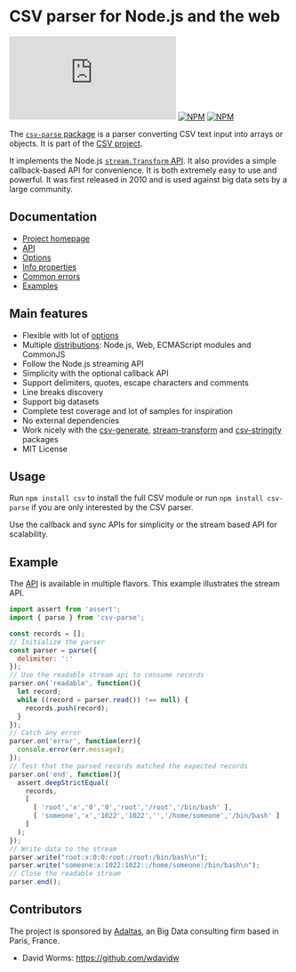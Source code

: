 
# CSV parser for Node.js and the web

[![Build Status](https://img.shields.io/github/workflow/status/adaltas/node-csv/Node.js)](https://github.com/adaltas/node-csv/actions)
[![NPM](https://img.shields.io/npm/dm/csv-parse)](https://www.npmjs.com/package/csv-parse)
[![NPM](https://img.shields.io/npm/v/csv-parse)](https://www.npmjs.com/package/csv-parse)
 
The [`csv-parse` package](https://csv.js.org/parse/) is a parser converting CSV text input into arrays or objects. It is part of the [CSV project](https://csv.js.org/).

It implements the Node.js [`stream.Transform` API](http://nodejs.org/api/stream.html#stream_class_stream_transform). It also provides a simple callback-based API for convenience. It is both extremely easy to use and powerful. It was first released in 2010 and is used against big data sets by a large community.

## Documentation

* [Project homepage](https://csv.js.org/parse/)
* [API](https://csv.js.org/parse/api/)
* [Options](https://csv.js.org/parse/options/)
* [Info properties](https://csv.js.org/parse/info/)
* [Common errors](https://csv.js.org/parse/errors/)
* [Examples](https://csv.js.org/project/examples/)

## Main features

*   Flexible with lot of [options](https://csv.js.org/parse/options/)
*   Multiple [distributions](https://csv.js.org/parse/distributions/): Node.js, Web, ECMAScript modules and CommonJS
*   Follow the Node.js streaming API
*   Simplicity with the optional callback API
*   Support delimiters, quotes, escape characters and comments
*   Line breaks discovery
*   Support big datasets
*   Complete test coverage and lot of samples for inspiration
*   No external dependencies
*   Work nicely with the [csv-generate](https://csv.js.org/generate/), [stream-transform](https://csv.js.org/transform/) and [csv-stringify](https://csv.js.org/stringify/) packages
*   MIT License

## Usage

Run `npm install csv` to install the full CSV module or run `npm install csv-parse` if you are only interested by the CSV parser.

Use the callback and sync APIs for simplicity or the stream based API for scalability.

## Example

The [API](https://csv.js.org/parse/api/) is available in multiple flavors. This example illustrates the stream API.

```js
import assert from 'assert';
import { parse } from 'csv-parse';

const records = [];
// Initialize the parser
const parser = parse({
  delimiter: ':'
});
// Use the readable stream api to consume records
parser.on('readable', function(){
  let record;
  while ((record = parser.read()) !== null) {
    records.push(record);
  }
});
// Catch any error
parser.on('error', function(err){
  console.error(err.message);
});
// Test that the parsed records matched the expected records
parser.on('end', function(){
  assert.deepStrictEqual(
    records,
    [
      [ 'root','x','0','0','root','/root','/bin/bash' ],
      [ 'someone','x','1022','1022','','/home/someone','/bin/bash' ]
    ]
  );
});
// Write data to the stream
parser.write("root:x:0:0:root:/root:/bin/bash\n");
parser.write("someone:x:1022:1022::/home/someone:/bin/bash\n");
// Close the readable stream
parser.end();
```

## Contributors

The project is sponsored by [Adaltas](https://www.adaltas.com), an Big Data consulting firm based in Paris, France.

*   David Worms: <https://github.com/wdavidw>
